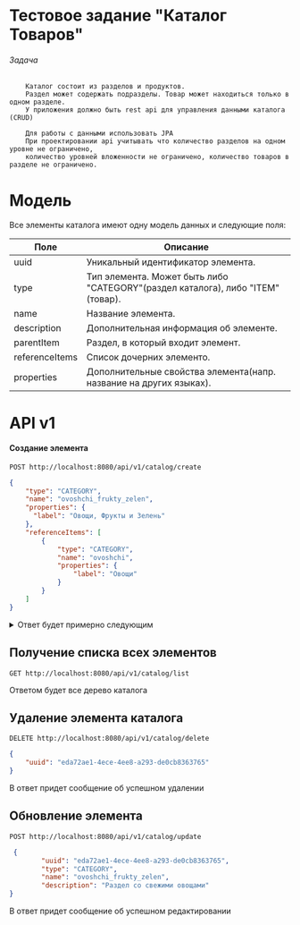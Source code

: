 # Тестовое задание "Каталог Товаров"
###### Задача
```text
    Каталог состоит из разделов и продуктов.
    Раздел может содержать подразделы. Товар может находиться только в одном разделе.
    У приложения должно быть rest api для управления данными каталога (CRUD)

    Для работы с данными использовать JPA
    При проектировании api учитывать что количество разделов на одном уровне не ограничено,
    количество уровней вложенности не ограничено, количество товаров в разделе не ограничено.
```




# Модель
Все элементы каталога имеют одну модель данных и следующие поля:

Поле | Описание
------|------------
uuid | Уникальный идентификатор элемента.
type | Тип элемента. Может быть либо "CATEGORY"(раздел каталога), либо "ITEM"(товар).
name | Название элемента.
description | Дополнительная информация об элементе.
parentItem | Раздел, в который входит элемент.
referenceItems | Список дочерних элементо.
properties | Дополнительные свойства элемента(напр. название на других языках).

# API v1
#### Создание элемента
`POST http://localhost:8080/api/v1/catalog/create`
```json
{
    "type": "CATEGORY",
    "name": "ovoshchi_frukty_zelen",
    "properties": {
      "label": "Овощи, Фрукты и Зелень"
    },
    "referenceItems": [
        {
            "type": "CATEGORY",
            "name": "ovoshchi",
            "properties": {
                "label": "Овощи"
            }
        }
    ]
}
```

<details>
  <summary>Ответ будет примерно следующим</summary>
    
```json
{
         "uuid": "5c5d2ce1-4b1e-4503-871c-193ebaa5368d",
         "type": "CATEGORY",
         "name": "ovoshchi_frukty_zelen",
         "referenceItems": [
             {
                 "uuid": "2ea63bec-62dd-444d-967c-f17b22244680",
                 "type": "CATEGORY",
                 "name": "ovoshchi",
                 "properties": {
                     "label": "Овощи"
                 }
             }
         ],
         "properties": {
             "label": "Овощи, Фрукты и Зелень"
         }
     }
  ```
</details>

## Получение списка всех элементов
`GET http://localhost:8080/api/v1/catalog/list`

Ответом будет все дерево каталога

## Удаление элемента каталога
`DELETE http://localhost:8080/api/v1/catalog/delete`
```json
{
    "uuid": "eda72ae1-4ece-4ee8-a293-de0cb8363765"
}
```
В ответ придет сообщение об успешном удалении
## Обновление элемента
`POST http://localhost:8080/api/v1/catalog/update`
```json
 {
        "uuid": "eda72ae1-4ece-4ee8-a293-de0cb8363765",
        "type": "CATEGORY",
        "name": "ovoshchi_frukty_zelen",
        "description": "Раздел со свежими овощами"
}
```
В ответ придет сообщение об успешном редактировании